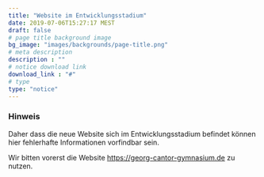 ```yaml
---
title: "Website im Entwicklungsstadium"
date: 2019-07-06T15:27:17 MEST
draft: false
# page title background image
bg_image: "images/backgrounds/page-title.png"
# meta description
description : ""
# notice download link
download_link : "#"
# type
type: "notice"
---
```



### Hinweis

Daher dass die neue Website sich im Entwicklungsstadium befindet können hier fehlerhafte Informationen vorfindbar sein.

Wir bitten vorerst die Website https://georg-cantor-gymnasium.de zu nutzen.
